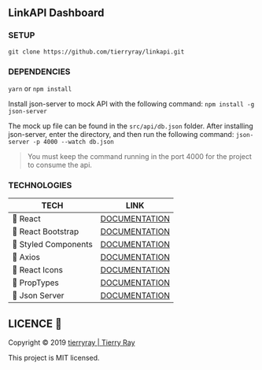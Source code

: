 ## LinkAPI Dashboard

### SETUP

`git clone https://github.com/tierryray/linkapi.git`

### DEPENDENCIES

`yarn` or `npm install`

Install json-server to mock API with the following command:
`npm install -g json-server`

The mock up file can be found in the `src/api/db.json` folder. After installing json-server, enter the directory, and then run the following command: `json-server -p 4000 --watch db.json`

> You must keep the command running in the port 4000 for the project to consume the api.

### TECHNOLOGIES

| TECH                 | LINK                                                       |
| -------------------- | ---------------------------------------------------------- |
| 🔹 React             | [DOCUMENTATION](https://reactjs.org/)                      |
| 🔹 React Bootstrap   | [DOCUMENTATION](https:/https://react-bootstrap.github.io/) |
| 🔹 Styled Components | [DOCUMENTATION](https://www.styled-components.com/)        |
| 🔹 Axios             | [DOCUMENTATION](https://github.com/axios/axios)            |
| 🔹 React Icons       | [DOCUMENTATION](https://react-icons.netlify.com/#/)        |
| 🔹 PropTypes         | [DOCUMENTATION](https://www.npmjs.com/package/prop-types)  |
| 🔹 Json Server       | [DOCUMENTATION](https://github.com/typicode/json-server)   |

## LICENCE 📝

Copyright © 2019 [tierryray | Tierry Ray](https://github.com/tierryray/)

This project is MIT licensed.
